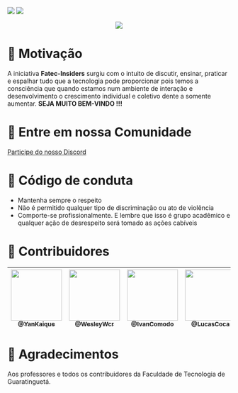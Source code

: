 ![](https://img.shields.io/github/license/Fatec-Insiders/Insiders-forum  )
![](https://img.shields.io/badge/FATEC-INSIDERS-blue)

<div align="center">
<img src="https://avatars1.githubusercontent.com/u/67656055?s=200&v=4"></div>

# 🎯 Motivação

A iniciativa **Fatec-Insiders** surgiu com o intuito de discutir, ensinar, praticar e espalhar tudo que a tecnologia pode proporcionar pois temos a consciência que quando estamos num ambiente de interação e desenvolvimento o crescimento individual e coletivo dente a somente aumentar. **SEJA MUITO BEM-VINDO !!!**

# 👾 Entre em nossa Comunidade
  [Participe do nosso Discord](https://discord.gg/KcMJ6f)

# 🚨 Código de conduta
* Mantenha sempre o respeito
* Não é permitido qualquer tipo de discriminação ou ato de violência 
* Comporte-se profissionalmente. E lembre que isso é grupo acadêmico e qualquer ação de desrespeito será tomado as ações cabíveis 

# 🔵 Contribuidores
<table>
<thead>
<tr>


<th align="center"><a href="https://github.com/yankaique"><img src="https://avatars2.githubusercontent.com/u/49956758?s=460&u=11861943fb68ef85c0900067bad0db69a11c7869&v=4" width="115" style="max-width:100%;"><br><sub>@YanKaique</sub> </a></th>

<th align="center"><a href="https://github.com/wesleywcr"><img src="https://avatars2.githubusercontent.com/u/60634942?s=460&u=df8088a5d2b0d6308e5008fcf4a6eecb3cf28ddf&v=4" width="115" style="max-width:100%;"><br><sub>@WesleyWcr</sub></a></th>

<th align="center"><a href="https://github.com/Ivan-C9"><img src="https://avatars3.githubusercontent.com/u/66278514?s=460&v=4" width="115" style="max-width:100%;"><br><sub>@IvanComodo</sub> </a></th>



<th align="center"><a href="https://github.com/Lesczeocr"><img src="https://avatars0.githubusercontent.com/u/67714232?s=460&u=bb671b70592bcce0367759beabeff6b2df049758&v=4" width="115" style="max-width:100%;"><br><sub>@LucasCoca</sub></a></th>

<th align="center"><a href="https://github.com/FofoQuiT0"><img src="https://avatars3.githubusercontent.com/u/67656458?s=460&v=4" width="115" style="max-width:100%;"><br><sub>@Diogo</sub> </a></th>


</tr>

</table>
</thead>





# 💙 Agradecimentos
Aos professores e todos os contribuidores da Faculdade de Tecnologia de Guaratinguetá.
